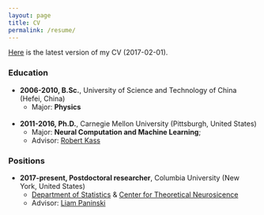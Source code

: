 ```yaml
---
layout: page
title: CV
permalink: /resume/
---
```

[Here](http://) is the latest version of my CV (2017-02-01). 

### Education

* **2006-2010, B.Sc.**, University of Science and Technology of China (Hefei, China)
  * Major: **Physics**
<br><br>
* **2011-2016, Ph.D.**, Carnegie Mellon University (Pittsburgh, United States)
  * Major: **Neural Computation and Machine Learning**; 
  * Advisor: [Robert Kass](www.stat.cmu.edu/~kass)

### Positions

* **2017-present, Postdoctoral researcher**, Columbia University (New York, United States)
	* [Department of Statistics](http://stat.columbia.edu/) & [Center for Theoretical Neurosicence](https://ctn.zuckermaninstitute.columbia.edu/)
	* Advisor: [Liam Paninski](http://www.stat.columbia.edu/~liam/)

